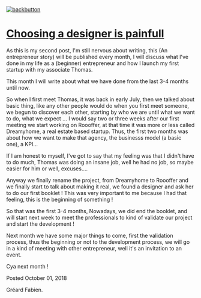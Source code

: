 <!doctype html>

<html lang="en">

<link rel="stylesheet" type="text/css" media="all" href="/style.css" >
<a class="back-url" href="../">
  <img class="back-button" src="/images/assets/back.svg" alt="backbutton" title="backbutton" />
  <h1>Choosing a designer is painfull</h1>
</a>

As this is my second post, I'm still nervous about writing, this (An entrepreneur story) will be published every month, I will discuss what I've done in my life as a (beginner) entrepreneur and how I launch my first startup with my associate Thomas.

This month I will write about what we have done from the last 3-4 months until now.

So when I first meet Thomas, it was back in early July, then we talked about basic thing, like any other people would do when you first meet someone, we begun to discover each other, starting by who we are until what we want to do, what we expect ...
I would say two or three weeks after our first meeting we start working on Roooffer, at that time it was more or less called Dreamyhome, a real estate based startup. Thus, the first two months was about how we want to make that agency, the businesss model (a basic one), a KPI...

If I am honest to myself, I've got to say that my feeling was that I didn't have to do much, Thomas was doing an insane job, well he had no job, so maybe easier for him or well, excuses....

Anyway we finally rename the project, from Dreamyhome to Roooffer and we finally start to talk about making it real, we found a designer and ask her to do our first booklet ! This was very important to me because I had that feeling, this is the beginning of something !

So that was the first 3-4 months, Nowadays, we did end the booklet, and will start next week to meet the professionals to kind of validate our project and start the development !

Next month we have some major things to come, first the validation process, thus the beginning or not to the development process, we will go in a kind of meeting with other entrepreneur, well it's an invitation to an event.

Cya next month !

<div class="post-footer">
  <p>Posted October 01, 2018</p>
  <p>Gréard Fabien.</p>
</div>
